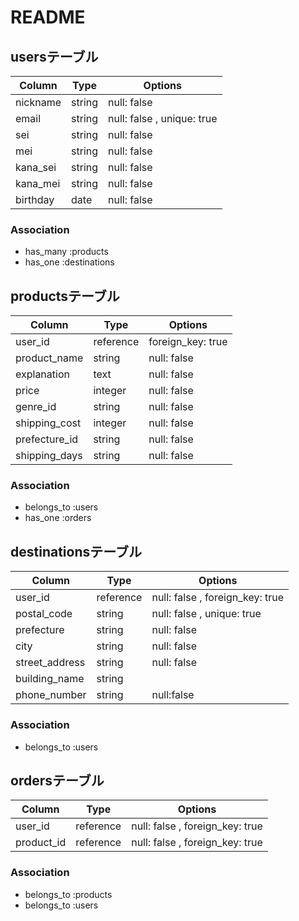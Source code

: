 # README

## usersテーブル 

| Column       | Type    | Options                    |
| ------------ | ------- | -------------------------- |
| nickname     | string  | null: false                |
| email        | string  | null: false , unique: true |
| sei          | string  | null: false                |
| mei          | string  | null: false                |
| kana_sei     | string  | null: false                |
| kana_mei     | string  | null: false                |
| birthday     | date    | null: false                |

### Association

- has_many :products
- has_one :destinations

## productsテーブル

| Column        | Type      | Options                    |
| ------------- | --------- | -------------------------- |
| user_id       | reference | foreign_key: true          |
| product_name  | string    | null: false                |
| explanation   | text      | null: false                |
| price         | integer   | null: false                |
| genre_id      | string    | null: false                |
| shipping_cost | integer   | null: false                |
| prefecture_id | string    | null: false                |
| shipping_days | string    | null: false                |

### Association

- belongs_to :users
- has_one :orders 

## destinationsテーブル

| Column         | Type      | Options                         |
| -------------- | --------- | ------------------------------- |
| user_id        | reference | null: false , foreign_key: true |
| postal_code    | string    | null: false , unique: true      |
| prefecture     | string    | null: false                     |
| city           | string    | null: false                     |
| street_address | string    | null: false                     |
| building_name  | string    |                                 |
| phone_number   | string    | null:false                      | 

### Association

- belongs_to :users

##  ordersテーブル

| Column         | Type      | Options                         |
| -------------- | --------- | ------------------------------- |
| user_id        | reference | null: false , foreign_key: true |
| product_id     | reference | null: false , foreign_key: true |

### Association

- belongs_to :products
- belongs_to :users